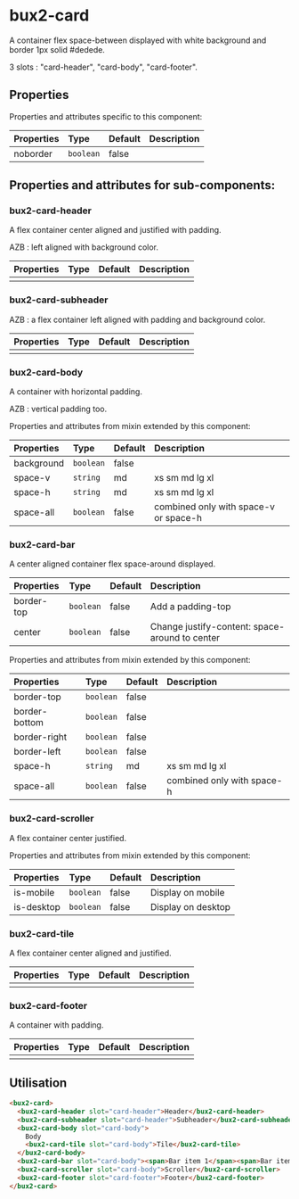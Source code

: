 # bux2-card

A container flex space-between displayed with white background and border 1px solid #dedede.

3 slots : "card-header", "card-body", "card-footer".

## Properties

Properties and attributes specific to this component:

| Properties | Type      | Default | Description                    |
| :--------- | :-------  | :------ | :----------------------------- |
| noborder   | `boolean` | false   |                                |

## Properties and attributes for sub-components:

### bux2-card-header

A flex container center aligned and justified with padding.

AZB : left aligned with background color.

| Properties | Type      | Default | Description                    |
| :--------- | :-------  | :------ | :----------------------------- |
|            |           |         |                                |

### bux2-card-subheader

AZB : a flex container left aligned with padding and background color.

| Properties | Type      | Default | Description                    |
| :--------- | :-------  | :------ | :----------------------------- |
|            |           |         |                                |

### bux2-card-body

A container with horizontal padding.

AZB : vertical padding too.

Properties and attributes from mixin extended by this component:

| Properties | Type          | Default | Description                            |
| :--------- | :------------ | :------ | :----------                            |
| background | `boolean`     | false   |                                        |
| space-v    | `string`      | md      | xs sm md lg xl                         |
| space-h    | `string`      | md      | xs sm md lg xl                         |
| space-all  | `boolean`     | false   | combined only with space-v or space-h  |

### bux2-card-bar

A center aligned container flex space-around displayed.

| Properties | Type      | Default | Description                                     |
| :--------- | :-------  | :------ | :-----------------------------                  |
| border-top | `boolean` | false   | Add a padding-top                               |
| center     | `boolean` | false   | Change justify-content: space-around to center  |

Properties and attributes from mixin extended by this component:

| Properties     | Type          | Default | Description                 |
| :---------     | :------------ | :------ | :----------                 |
| border-top     | `boolean`     | false   |                             |
| border-bottom  | `boolean`     | false   |                             |
| border-right   | `boolean`     | false   |                             |
| border-left    | `boolean`     | false   |                             |
| space-h        | `string`      | md      | xs sm md lg xl              |
| space-all      | `boolean`     | false   | combined only with space-h  |

### bux2-card-scroller

A flex container center justified.

Properties and attributes from mixin extended by this component:

| Properties | Type          | Default | Description        |
| :--------- | :------------ | :------ | :----------        |
| is-mobile  | `boolean`     | false   | Display on mobile  |
| is-desktop | `boolean`     | false   | Display on desktop |

### bux2-card-tile

A flex container center aligned and justified.

| Properties | Type      | Default | Description                    |
| :--------- | :-------  | :------ | :----------------------------- |
|            |           |         |                                |

### bux2-card-footer

A container with padding.

| Properties | Type      | Default | Description                    |
| :--------- | :-------  | :------ | :----------------------------- |
|            |           |         |                                |

## Utilisation

```html
<bux2-card>
  <bux2-card-header slot="card-header">Header</bux2-card-header>
  <bux2-card-subheader slot="card-header">Subheader</bux2-card-subheader>
  <bux2-card-body slot="card-body">
    Body
    <bux2-card-tile slot="card-body">Tile</bux2-card-tile>
  </bux2-card-body>
  <bux2-card-bar slot="card-body"><span>Bar item 1</span><span>Bar item 2</span><span>Bar item 3</span></bux2-card-bar>
  <bux2-card-scroller slot="card-body">Scroller</bux2-card-scroller>
  <bux2-card-footer slot="card-footer">Footer</bux2-card-footer>
</bux2-card>
```
